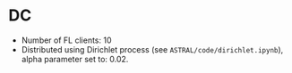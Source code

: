 # DC
- Number of FL clients: 10
- Distributed using Dirichlet process (see ```ASTRAL/code/dirichlet.ipynb```), alpha parameter set to: 0.02.
